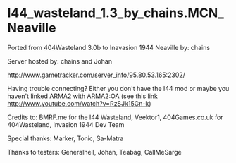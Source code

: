 I44_wasteland_1.3_by_chains.MCN_Neaville
========================================

Ported from 404Wasteland 3.0b to Inavasion 1944 Neaville by: chains

Server hosted by: chains and Johan

http://www.gametracker.com/server_info/95.80.53.165:2302/

Having trouble connecting? Either you don't have the I44 mod or maybe you haven't linked ARMA2 with ARMA2:OA (see this link http://www.youtube.com/watch?v=RzSJk15Gn-k)

Credits to: BMRF.me for the I44 Wasteland, Veektor1, 404Games.co.uk for 404Wasteland, Invasion 1944 Dev Team

Special thanks: Marker, Tonic, Sa-Matra

Thanks to testers:
Generalhell, Johan, Teabag, CallMeSarge

